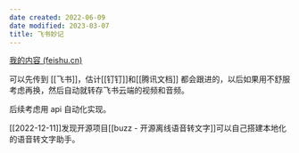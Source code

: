 ```yaml
---
date created: 2022-06-09
date modified: 2023-03-07
title: 飞书妙记
---
```


[我的内容 (feishu.cn)](https://yz3vq78x1p.feishu.cn/minutes/me)

可以先传到 [[飞书]]，估计[[钉钉]]和[[腾讯文档]] 都会跟进的，以后如果用不舒服考虑再换，然后自动就转存飞书云端的视频和音频。

后续考虑用 api 自动化实现。

[[2022-12-11]]发现开源项目[[buzz - 开源离线语音转文字]]可以自己搭建本地化的语音转文字助手。
